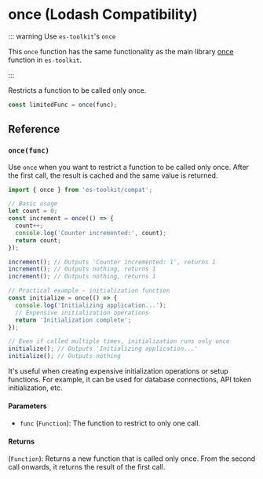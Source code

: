 # once (Lodash Compatibility)

::: warning Use `es-toolkit`'s `once`

This `once` function has the same functionality as the main library [once](../../function/once.md) function in `es-toolkit`.

:::

Restricts a function to be called only once.

```typescript
const limitedFunc = once(func);
```

## Reference

### `once(func)`

Use `once` when you want to restrict a function to be called only once. After the first call, the result is cached and the same value is returned.

```typescript
import { once } from 'es-toolkit/compat';

// Basic usage
let count = 0;
const increment = once(() => {
  count++;
  console.log('Counter incremented:', count);
  return count;
});

increment(); // Outputs 'Counter incremented: 1', returns 1
increment(); // Outputs nothing, returns 1
increment(); // Outputs nothing, returns 1

// Practical example - initialization function
const initialize = once(() => {
  console.log('Initializing application...');
  // Expensive initialization operations
  return 'Initialization complete';
});

// Even if called multiple times, initialization runs only once
initialize(); // Outputs 'Initializing application...'
initialize(); // Outputs nothing
```

It's useful when creating expensive initialization operations or setup functions. For example, it can be used for database connections, API token initialization, etc.

#### Parameters

- `func` (`Function`): The function to restrict to only one call.

#### Returns

(`Function`): Returns a new function that is called only once. From the second call onwards, it returns the result of the first call.

